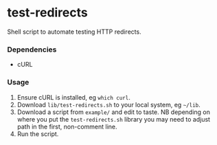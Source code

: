 test-redirects
==============

Shell script to automate testing HTTP redirects.

### Dependencies

* cURL

### Usage

1. Ensure cURL is installed, eg `which curl`.
1. Download `lib/test-redirects.sh` to your local system, eg `~/lib`.
2. Download a script from `example/` and edit to taste. NB depending on where you put the `test-redirects.sh` library you may need to adjust path in the first, non-comment line.
3. Run the script.
